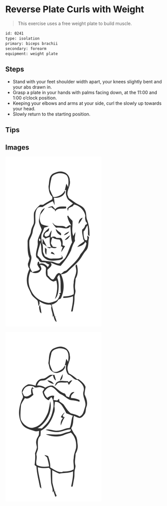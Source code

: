 # Reverse Plate Curls with Weight
> This exercise uses a free weight plate to build muscle.

``` 
id: 0241 
type: isolation 
primary: biceps brachii 
secondary: forearm 
equipment: weight plate 
``` 

## Steps

 - Stand with your feet shoulder width apart, your knees slightly bent and your abs drawn in.
 - Grasp a plate in your hands with palms facing down, at the 11:00 and 1:00 o’clock position.
 - Keeping your elbows and arms at your side, curl the slowly up towards your head.
 - Slowly return to the starting position.

## Tips


## Images

![](./../svg/0241-relaxation.svg)

![](./../svg/0241-tension.svg)
